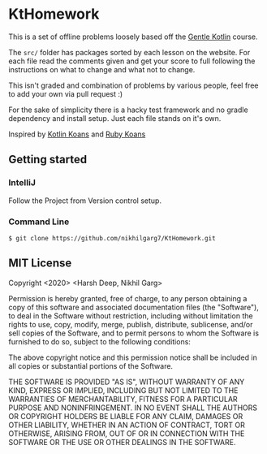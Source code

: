 # KtHomework

This is a set of offline problems loosely based off the [Gentle Kotlin](https://kotlin.cs.illinois.edu) course. 

The `src/` folder has packages sorted by each lesson on the website. For each file read the comments given and get your score to full following the instructions on what to change and what not to change.

This isn't graded and combination of problems by various people, feel free to add your own via pull request :)

For the sake of simplicity there is a hacky test framework and no gradle dependency and install setup. Just each file stands on it's own.

Inspired by [Kotlin Koans](https://kotlinlang.org/docs/tutorials/koans.html) and [Ruby Koans](http://www.rubykoans.com/)

## Getting started

### IntelliJ

Follow the Project from Version control setup.

### Command Line

```
$ git clone https://github.com/nikhilgarg7/KtHomework.git
```

## MIT License

Copyright <2020> <Harsh Deep, Nikhil Garg>

Permission is hereby granted, free of charge, to any person obtaining a copy of this software and associated documentation files (the "Software"), to deal in the Software without restriction, including without limitation the rights to use, copy, modify, merge, publish, distribute, sublicense, and/or sell copies of the Software, and to permit persons to whom the Software is furnished to do so, subject to the following conditions:

The above copyright notice and this permission notice shall be included in all copies or substantial portions of the Software.

THE SOFTWARE IS PROVIDED "AS IS", WITHOUT WARRANTY OF ANY KIND, EXPRESS OR IMPLIED, INCLUDING BUT NOT LIMITED TO THE WARRANTIES OF MERCHANTABILITY, FITNESS FOR A PARTICULAR PURPOSE AND NONINFRINGEMENT. IN NO EVENT SHALL THE AUTHORS OR COPYRIGHT HOLDERS BE LIABLE FOR ANY CLAIM, DAMAGES OR OTHER LIABILITY, WHETHER IN AN ACTION OF CONTRACT, TORT OR OTHERWISE, ARISING FROM, OUT OF OR IN CONNECTION WITH THE SOFTWARE OR THE USE OR OTHER DEALINGS IN THE SOFTWARE.

